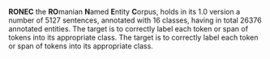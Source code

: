 **RONEC** the **RO**manian **N**amed **E**ntity **C**orpus, holds in its 1.0 version a number of 5127 sentences, annotated with 16 classes, having in total 26376 annotated entities. The target is to correctly label each token or span of tokens into its appropriate class. The target is to correctly label each token or span of tokens into its appropriate class.
